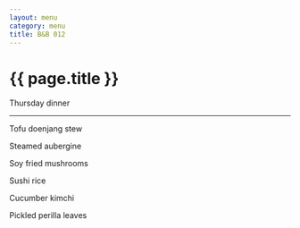 ```yaml
---
layout: menu
category: menu
title: B&B 012
---
```


{{ page.title }}
================

<p class="meta mb">Thursday dinner</p>

---

Tofu doenjang stew

Steamed aubergine

Soy fried mushrooms

Sushi rice

Cucumber kimchi

Pickled perilla leaves
